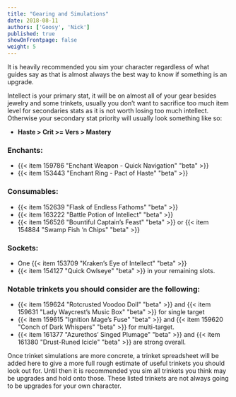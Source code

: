 ```yaml
---
title: "Gearing and Simulations"
date: 2018-08-11
authors: ['Goosy', 'Nick']
published: true
showOnFrontpage: false
weight: 5
---
```


It is heavily recommended you sim your character regardless of what guides say as that is almost always the best way to know if something is an upgrade.

Intellect is your primary stat, it will be on almost all of your gear besides jewelry and some trinkets, usually you don’t want to sacrifice too much item level for secondaries stats as it is not worth losing too much intellect. Otherwise your secondary stat priority will usually look something like so: 

- **Haste > Crit >= Vers > Mastery**

### Enchants:

- {{< item 159786 "Enchant Weapon - Quick Navigation" "beta" >}}
- {{< item 153443 "Enchant Ring - Pact of Haste" "beta" >}}

### Consumables: 

- {{< item 152639 "Flask of Endless Fathoms" "beta" >}}
- {{< item 163222 "Battle Potion of Intellect" "beta" >}}
- {{< item 156526 "Bountiful Captain’s Feast" "beta" >}} or {{< item 154884 "Swamp Fish ‘n Chips" "beta" >}}

### Sockets: 

- One {{< item 153709 "Kraken’s Eye of Intellect" "beta" >}} 
- {{< item 154127 "Quick Owlseye" "beta" >}} in your remaining slots.

### Notable trinkets you should consider are the following: 

- {{< item 159624 "Rotcrusted Voodoo Doll" "beta" >}} and {{< item 159631 "Lady Waycrest’s Music Box" "beta" >}} for single target
- {{< item 159615 "Ignition Mage’s Fuse" "beta" >}} and {{< item 159620 "Conch of Dark Whispers" "beta" >}} for multi-target.
- {{< item 161377 "Azurethos’ Singed Plumage" "beta" >}} and {{< item 161380 "Drust-Runed Icicle" "beta" >}} are strong overall.

Once trinket simulations are more concrete, a trinket spreadsheet will be added here to give a more full rough estimate of useful trinkets you should look out for. Until then it is recommended you sim all trinkets you think may be upgrades and hold onto those. These listed trinkets are not always going to be upgrades for your own character.
